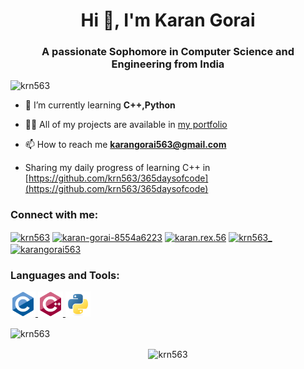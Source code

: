 <h1 align="center">Hi 👋, I'm Karan Gorai</h1>
<h3 align="center">A passionate Sophomore in Computer Science and Engineering from India</h3>

<p align="left"> <img src="https://komarev.com/ghpvc/?username=krn563&label=Profile%20views&color=0e75b6&style=flat" alt="krn563" /> </p>

- 🌱 I’m currently learning **C++,Python**

- 👨‍💻 All of my projects are available in [my portfolio](https://krn563.github.io/portfolio/)

- 📫 How to reach me **karangorai563@gmail.com**
- Sharing my daily progress of learning C++ in [https://github.com/krn563/365daysofcode](https://github.com/krn563/365daysofcode)


<h3 align="left">Connect with me:</h3>
<p align="left">
<a href="https://twitter.com/krn563" target="blank"><img align="center" src="https://raw.githubusercontent.com/rahuldkjain/github-profile-readme-generator/master/src/images/icons/Social/twitter.svg" alt="krn563" height="30" width="40" /></a>
<a href="https://linkedin.com/in/karan-gorai-8554a6223" target="blank"><img align="center" src="https://raw.githubusercontent.com/rahuldkjain/github-profile-readme-generator/master/src/images/icons/Social/linked-in-alt.svg" alt="karan-gorai-8554a6223" height="30" width="40" /></a>
<a href="https://fb.com/karan.rex.56" target="blank"><img align="center" src="https://raw.githubusercontent.com/rahuldkjain/github-profile-readme-generator/master/src/images/icons/Social/facebook.svg" alt="karan.rex.56" height="30" width="40" /></a>
<a href="https://instagram.com/krn563_" target="blank"><img align="center" src="https://raw.githubusercontent.com/rahuldkjain/github-profile-readme-generator/master/src/images/icons/Social/instagram.svg" alt="krn563_" height="30" width="40" /></a>
<a href="https://www.hackerrank.com/karangorai563" target="blank"><img align="center" src="https://raw.githubusercontent.com/rahuldkjain/github-profile-readme-generator/master/src/images/icons/Social/hackerrank.svg" alt="karangorai563" height="30" width="40" /></a>
</p>

<h3 align="left">Languages and Tools:</h3>
<p align="left"> <a href="https://www.cprogramming.com/" target="_blank" rel="noreferrer"> <img src="https://raw.githubusercontent.com/devicons/devicon/master/icons/c/c-original.svg" alt="c" width="40" height="40"/> </a> <a href="https://www.w3schools.com/cpp/" target="_blank" rel="noreferrer"> <img src="https://raw.githubusercontent.com/devicons/devicon/master/icons/cplusplus/cplusplus-original.svg" alt="cplusplus" width="40" height="40"/> </a> <a href="https://www.python.org" target="_blank" rel="noreferrer"> <img src="https://raw.githubusercontent.com/devicons/devicon/master/icons/python/python-original.svg" alt="python" width="40" height="40"/> </a> </p>

<p><img align="center" src="https://github-readme-stats.vercel.app/api/top-langs?username=krn563&show_icons=true&locale=en&layout=compact" alt="krn563" /></p>

<p align="center"><img align="center" src="https://github-readme-streak-stats.herokuapp.com/?user=krn563&" alt="krn563" /></p>
<!--
**krn563/krn563** is a ✨ _special_ ✨ repository because its `README.md` (this file) appears on your GitHub profile.

Here are some ideas to get you started:

- 🔭 I’m currently working on ...
- 🌱 I’m currently learning ...
- 👯 I’m looking to collaborate on ...
- 🤔 I’m looking for help with ...
- 💬 Ask me about ...
- 📫 How to reach me: ...
- 😄 Pronouns: ...
- ⚡ Fun fact: ...
-->
